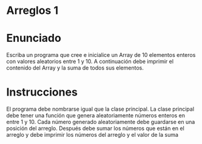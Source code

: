 # Arreglos 1
# Enunciado
Escriba un programa que cree e inicialice un Array de 10 elementos enteros con valores aleatorios entre 1 y 10. A continuación debe imprimir el contenido del Array y la suma de todos sus elementos.

# Instrucciones
El programa debe nombrarse igual que la clase principal. La clase principal debe tener una función que genera aleatoriamente números enteros en entre 1 y 10. Cada número generado aleatoriamente debe guardarse en una posición del arreglo. Después debe sumar los números que están en el arreglo y debe imprimir los números del arreglo y el valor de la suma